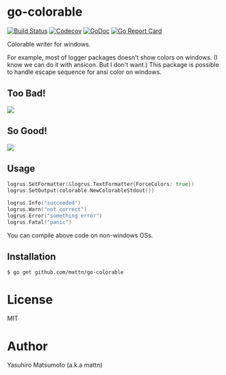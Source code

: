 # go-colorable

[![Build Status](https://github.com/mattn/go-colorable/workflows/test/badge.svg)](https://github.com/mattn/go-colorable/actions?query=workflow%3Atest)
[![Codecov](https://codecov.io/gh/mattn/go-colorable/branch/master/graph/badge.svg)](https://codecov.io/gh/mattn/go-colorable)
[![GoDoc](https://godoc.org/github.com/mattn/go-colorable?status.svg)](http://godoc.org/github.com/mattn/go-colorable)
[![Go Report Card](https://goreportcard.com/badge/mattn/go-colorable)](https://goreportcard.com/report/mattn/go-colorable)

Colorable writer for windows.

For example, most of logger packages doesn't show colors on windows. (I know we can do it with ansicon. But I don't want.)
This package is possible to handle escape sequence for ansi color on windows.

## Too Bad!

![](https://raw.githubusercontent.com/mattn/go-colorable/gh-pages/bad.png)


## So Good!

![](https://raw.githubusercontent.com/mattn/go-colorable/gh-pages/good.png)

## Usage

```go
logrus.SetFormatter(&logrus.TextFormatter{ForceColors: true})
logrus.SetOutput(colorable.NewColorableStdout())

logrus.Info("succeeded")
logrus.Warn("not correct")
logrus.Error("something error")
logrus.Fatal("panic")
```

You can compile above code on non-windows OSs.

## Installation

```
$ go get github.com/mattn/go-colorable
```

# License

MIT

# Author

Yasuhiro Matsumoto (a.k.a mattn)
